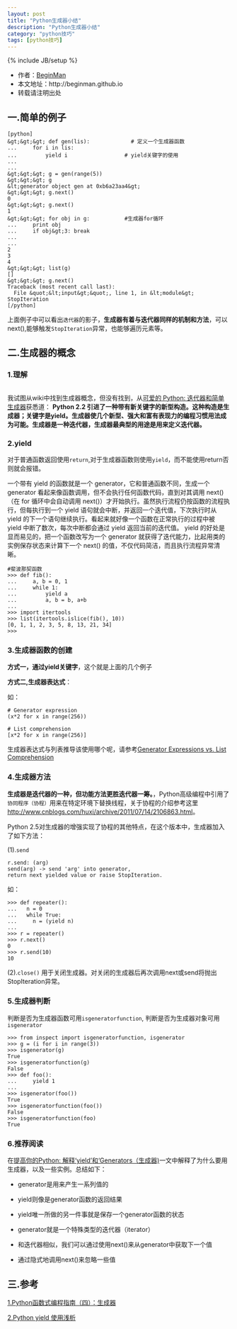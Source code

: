```yaml
---
layout: post
title: "Python生成器小结"
description: "Python生成器小结"
category: "python技巧"
tags: [python技巧]
---
```

{% include JB/setup %}
<ul>
    <li>作者：<a href="http://weibo.com/beginman" target="blank">BeginMan</a></li>
    <li>本文地址：http://beginman.github.io</li>
    <li>转载请注明出处</li>
</ul>
<h2>一.简单的例子</h2>

<pre><code>[python]
&amp;gt;&amp;gt;&amp;gt; def gen(lis):             # 定义一个生成器函数
...     for i in lis:
...         yield i                  # yield关键字的使用
...     
... 
&amp;gt;&amp;gt;&amp;gt; g = gen(range(5))
&amp;gt;&amp;gt;&amp;gt; g
&amp;lt;generator object gen at 0xb6a23aa4&amp;gt;
&amp;gt;&amp;gt;&amp;gt; g.next()
0
&amp;gt;&amp;gt;&amp;gt; g.next()
1
&amp;gt;&amp;gt;&amp;gt; for obj in g:           #生成器for循环
...     print obj 
...     if obj&amp;gt;3: break
...     
... 
2
3
4
&amp;gt;&amp;gt;&amp;gt; list(g)
[]
&amp;gt;&amp;gt;&amp;gt; g.next()
Traceback (most recent call last):
  File &amp;quot;&amp;lt;input&amp;gt;&amp;quot;, line 1, in &amp;lt;module&amp;gt;
StopIteration
[/python]
</code></pre>

<p>上面例子中可以看出<code>迭代器</code>的影子，<strong>生成器有着与迭代器同样的机制和方法</strong>，可以next(),能够触发<code>StopIteration</code>异常，也能够遍历元素等。</p>

<!--more-->

<h2>二.生成器的概念</h2>

<h3>1.理解</h3>

<p><img src="http://www.darkbull.net/static/upload/4/yield.jpg" alt="" /></p>

<p>我试图从wiki中找到生成器概念，但没有找到，从<a href="http://www.ibm.com/developerworks/cn/linux/sdk/python/charm-20/">可爱的 Python: 迭代器和简单生成器</a>获悉道：
<strong>Python 2.2 引进了一种带有新关键字的新型构造。这种构造是生成器；关键字是yield。生成器使几个新型、强大和富有表现力的编程习惯用法成为可能。生成器是一种迭代器，生成器最典型的用途是用来定义迭代器。</strong></p>

<h3>2.yield</h3>

<p>对于普通函数返回使用<code>return</code>,对于生成器函数则使用<code>yield</code>，而不能使用return否则就会报错。</p>

<p>一个带有 yield 的函数就是一个 generator，它和普通函数不同，生成一个 generator 看起来像函数调用，但不会执行任何函数代码，直到对其调用 next()（在 for 循环中会自动调用 next()）才开始执行。虽然执行流程仍按函数的流程执行，但每执行到一个 yield 语句就会中断，并返回一个迭代值，下次执行时从 yield 的下一个语句继续执行。看起来就好像一个函数在正常执行的过程中被 yield 中断了数次，每次中断都会通过 yield 返回当前的迭代值。
yield 的好处是显而易见的，把一个函数改写为一个 generator 就获得了迭代能力，比起用类的实例保存状态来计算下一个 next() 的值，不仅代码简洁，而且执行流程异常清晰。</p>

<pre><code>#斐波那契函数
&gt;&gt;&gt; def fib():
...     a, b = 0, 1
...     while 1:
...         yield a
...         a, b = b, a+b
...         
&gt;&gt;&gt; import itertools
&gt;&gt;&gt; list(itertools.islice(fib(), 10))
[0, 1, 1, 2, 3, 5, 8, 13, 21, 34]
&gt;&gt;&gt; 
</code></pre>

<h3>3.生成器函数的创建</h3>

<p><strong>方式一，通过yield关键字</strong>，这个就是上面的几个例子</p>

<p><strong>方式二,生成器表达式</strong>：</p>

<p>如：</p>

<pre><code># Generator expression
(x*2 for x in range(256))

# List comprehension
[x*2 for x in range(256)]
</code></pre>

<p>生成器表达式与列表推导该使用哪个呢，请参考<a href="http://stackoverflow.com/questions/47789/generator-expressions-vs-list-comprehension?rq=1">Generator Expressions vs. List Comprehension</a></p>

<h3>4.生成器方法</h3>

<p><strong>生成器是迭代器的一种，但功能方法更胜迭代器一筹。</strong>，Python高级编程中引用了<code>协同程序（协程）</code>用来在特定环境下替换线程，关于协程的介绍参考这里<a href="http://www.cnblogs.com/huxi/archive/2011/07/14/2106863.html">http://www.cnblogs.com/huxi/archive/2011/07/14/2106863.html</a>。</p>

<p>Python 2.5对生成器的增强实现了协程的其他特点，在这个版本中，生成器加入了如下方法：</p>

<p>(1).<code>send</code></p>

<pre><code>r.send: (arg)                                                
send(arg) -&gt; send 'arg' into generator,                      
return next yielded value or raise StopIteration.
</code></pre>

<p>如：</p>

<pre><code>&gt;&gt;&gt; def repeater():
...   n = 0
...   while True:
...     n = (yield n)
...
&gt;&gt;&gt; r = repeater()
&gt;&gt;&gt; r.next()
0
&gt;&gt;&gt; r.send(10)
10
</code></pre>

<p>(2).<code>close()</code>  用于关闭生成器。对关闭的生成器后再次调用next或send将抛出StopIteration异常。</p>

<h3>5.生成器判断</h3>

<p>判断是否为生成器函数可用<code>isgeneratorfunction</code>, 判断是否为生成器对象可用<code>isgenerator</code></p>

<pre><code>&gt;&gt;&gt; from inspect import isgeneratorfunction, isgenerator
&gt;&gt;&gt; g = (i for i in range(3))
&gt;&gt;&gt; isgenerator(g)
True
&gt;&gt;&gt; isgeneratorfunction(g)
False
&gt;&gt;&gt; def foo():
...     yield 1
... 
&gt;&gt;&gt; isgenerator(foo())
True
&gt;&gt;&gt; isgeneratorfunction(foo())
False
&gt;&gt;&gt; isgeneratorfunction(foo)
True
</code></pre>

<h3>6.推荐阅读</h3>

<p>在<a href="http://www.oschina.net/translate/improve-your-python-yield-and-generators-explained">提高你的Python: 解释‘yield’和‘Generators（生成器)</a>一文中解释了为什么要用生成器，以及一些实例。总结如下：</p>

<ul>
<li><p>generator是用来产生一系列值的</p></li>
<li><p>yield则像是generator函数的返回结果</p></li>
<li><p>yield唯一所做的另一件事就是保存一个generator函数的状态</p></li>
<li><p>generator就是一个特殊类型的迭代器（iterator）</p></li>
<li><p>和迭代器相似，我们可以通过使用next()来从generator中获取下一个值</p></li>
<li><p>通过隐式地调用next()来忽略一些值</p></li>
</ul>

<h2>三.参考</h2>

<p><a href="http://www.cnblogs.com/huxi/archive/2011/07/14/2106863.html">1.Python函数式编程指南（四）：生成器</a></p>

<p><a href="https://www.ibm.com/developerworks/cn/opensource/os-cn-python-yield/">2.Python yield 使用浅析</a></p>
